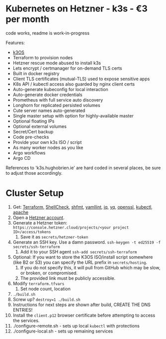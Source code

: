 # Kubernetes on Hetzner - k3s - €3 per month

code works, readme is work-in-progress

Features:
- [k3OS](https://github.com/rancher/k3os)
- Terraform to provision nodes
- Hetzner rescue mode abused to install k3s
- Lets encrypt / certmanager for on-demand TLS certs
- Built in docker registry
- Client TLS certificates (mutual-TLS) used to expose sensitive apps
- K8s API / kubectl access also guarded by nginx client certs
- Auto-generate kubeconfig for local interaction
- Auto-generate docker credentials
- Prometheus with full service auto discovery
- Longhorn for replicated persisted volumes
- Cute server names auto-generated
- Single master setup with option for highly-available master
- Optional floating IPs
- Optional external volumes
- Secret/Cert backup
- Code pre-checks
- Provide your own k3s ISO / script
- As many worker nodes as you like
- Argo workflows
- Argo CD

References to 'k3s.hughobrien.ie' are hard coded in several places, be sure to adjust those accordingly.

# Cluster Setup
1. Get: [Terraform](https://www.terraform.io/downloads.html), [ShellCheck](https://www.shellcheck.net/), [shfmt](https://github.com/mvdan/sh), [yamllint](https://pypi.org/project/yamllint/), [jq](https://stedolan.github.io/jq/), [yq](https://pypi.org/project/yq/), [openssl](https://www.openssl.org/), [kubectl](https://kubernetes.io/docs/tasks/tools/install-kubectl/), [apache](https://httpd.apache.org/)
1. Open a [Hetzner account](https://www.hetzner.com/).
1. Generate a Hetzner token: `https://console.hetzner.cloud/projects/<your project ID>/access/tokens`
	1. Save it as `secrets/hetzner-token`
1. Generate an SSH key. Use a damn password. `ssh-keygen -t ed25519 -f secrets/ssh-terraform`
	1. Add it to your SSH agent `ssh-add secrets/ssh-terraform`
1. Optional: If you want to store the K3OS ISO/install script somewhere (like B2 or S3) you can specify the URL prefix in `secrets/hosting`.
	1. If you do not specify this, it will pull from GitHub which may be slow, or broken, or compromised.
	1. The provided link must be publicly accessible.
1. Modify `terraform.tfvars`
	1. Set node count, location
1. `./build.sh`
1. Screw up? `destroy=1 ./build.sh`
1. Instructions for next steps are shown after build, CREATE THE DNS ENTRIES!
1. Install the `client.p12` browser certificate before attempting to access the services.
1. ./configure-remote.sh -  sets up local `kubectl` with protections
1. ./configure-local.sh  -  sets up remaining services
